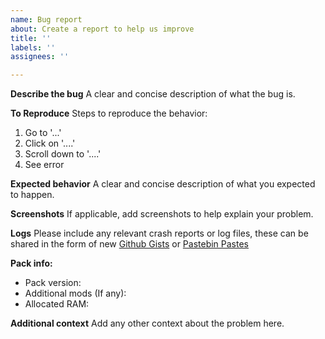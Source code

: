 ```yaml
---
name: Bug report
about: Create a report to help us improve
title: ''
labels: ''
assignees: ''

---
```


**Describe the bug**
A clear and concise description of what the bug is.

**To Reproduce**
Steps to reproduce the behavior:
1. Go to '...'
2. Click on '....'
3. Scroll down to '....'
4. See error

**Expected behavior**
A clear and concise description of what you expected to happen.

**Screenshots**
If applicable, add screenshots to help explain your problem.

**Logs**
Please include any relevant crash reports or log files, these can be shared in the form of new [Github Gists](https://gist.github.com/) or [Pastebin Pastes](https://pastebin.com/)

**Pack info:**
 - Pack version:
 - Additional mods (If any):
 - Allocated RAM:

**Additional context**
Add any other context about the problem here.
